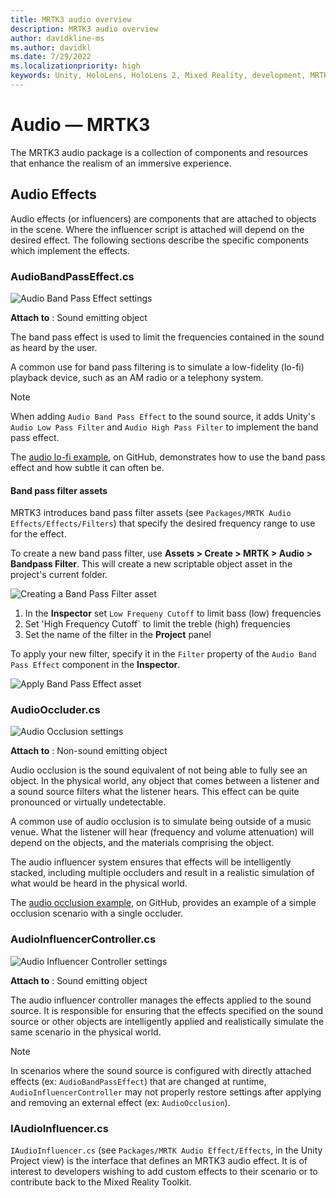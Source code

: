 ```yaml
---
title: MRTK3 audio overview
description: MRTK3 audio overview
author: davidkline-ms
ms.author: davidkl
ms.date: 7/29/2022
ms.localizationpriority: high
keywords: Unity, HoloLens, HoloLens 2, Mixed Reality, development, MRTK3, audio, sound
---
```


# Audio &#8212; MRTK3

The MRTK3 audio package is a collection of components and resources that enhance the realism of an immersive experience.

## Audio Effects

Audio effects (or influencers) are components that are attached to objects in the scene. Where the influencer script is attached will depend on the desired effect. The following sections describe the specific components which implement the effects.

### AudioBandPassEffect.cs

![Audio Band Pass Effect settings](images/audioBandPassEffectSettings.png)

**Attach to** : Sound emitting object

The band pass effect is used to limit the frequencies contained in the sound as heard by the user.

A common use for band pass filtering is to simulate a low-fidelity (lo-fi) playback device, such as an AM radio or a telephony system.

> [!NOTE]
> When adding `Audio Band Pass Effect` to the sound source, it adds Unity's `Audio Low Pass Filter` and `Audio High Pass Filter` to implement the band pass effect. 

The [audio lo-fi example](https://github.com/microsoft/MixedRealityToolkit-Unity/blob/mrtk3/UnityProjects/MRTKDevTemplate/Assets/Scenes/Audio/AudioLoFiExample.unity), on GitHub, demonstrates how to use the band pass effect and how subtle it can often be.

#### Band pass filter assets

MRTK3 introduces band pass filter assets (see `Packages/MRTK Audio Effects/Effects/Filters`) that specify the desired frequency range to use for the effect.

To create a new band pass filter, use **Assets > Create > MRTK > Audio > Bandpass Filter**. This will create a new scriptable object asset in the project's current folder.

![Creating a Band Pass Filter asset](images/newBandPassFilter.png)

1. In the **Inspector** set `Low Frequeny Cutoff` to limit bass (low) frequencies
1. Set 'High Frequency Cutoff` to limit the treble (high) frequencies
1. Set the name of the filter in the **Project** panel

To apply your new filter, specify it in the `Filter` property of the `Audio Band Pass Effect` component in the **Inspector**.

![Apply Band Pass Effect asset](images/applyBandPassFilter.png)

### AudioOccluder.cs

![Audio Occlusion settings](images/audioOccluderSettings.png)

**Attach to** : Non-sound emitting object

Audio occlusion is the sound equivalent of not being able to fully see an object. In the physical world, any object that comes between a listener and a sound source filters what the listener hears. This effect can be quite pronounced or virtually undetectable.

A common use of audio occlusion is to simulate being outside of a music venue. What the listener will hear (frequency and volume attenuation) will depend on the objects, and the materials comprising the object.

The audio influencer system ensures that effects will be intelligently stacked, including multiple occluders and result in a realistic simulation of what would be heard in the physical world.

The [audio occlusion example](https://github.com/microsoft/MixedRealityToolkit-Unity/blob/mrtk3/UnityProjects/MRTKDevTemplate/Assets/Scenes/Audio/AudioOcclusionExample.unity), on GitHub, provides an example of a simple occlusion scenario with a single occluder.

### AudioInfluencerController.cs

![Audio Influencer Controller settings](images/audioInfluencerControllerSettings.png)

**Attach to** : Sound emitting object

The audio influencer controller manages the effects applied to the sound source. It is responsible for ensuring that the effects specified on the sound source or other objects are intelligently applied and realistically simulate the same scenario in the physical world.

> [!NOTE]
> In scenarios where the sound source is configured with directly attached effects (ex: `AudioBandPassEffect`) that are changed at runtime, `AudioInfluencerController` may not properly restore settings after applying and removing an external effect (ex: `AudioOcclusion`).

### IAudioInfluencer.cs

`IAudioInfluencer.cs` (see `Packages/MRTK Audio Effect/Effects`, in the Unity Project view) is the interface that defines an MRTK3 audio effect. It is of interest to developers wishing to add custom effects to their scenario or to contribute back to the Mixed Reality Toolkit.
